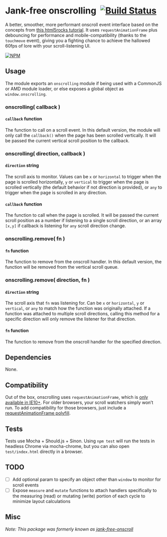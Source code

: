 # Jank-free onscrolling&nbsp; [![Build Status](https://travis-ci.org/acusti/onscrolling.svg?branch=master)](https://travis-ci.org/acusti/onscrolling)

A better, smoother, more performant onscroll event interface based on the concepts from [this html5rocks tutorial][html5rocks-tutorial]. It uses `requestAnimationFrame` plus debouncing for performance and mobile-compatibility (thanks to the `touchmove` event), giving you a fighting chance to achieve the hallowed 60fps of lore with your scroll-listening UI.

[![NPM](https://nodei.co/npm/onscrolling.png?compact=true)](https://nodei.co/npm/onscrolling/)

## Usage

The module exports an `onscrolling` module if being used with a CommonJS or AMD module loader, or else exposes a global object as `window.onscrolling`.

### onscrolling( callback )

#### `callback` function

The function to call on a scroll event. In this default version, the module will only call the `callback()` when the page has been scrolled vertically. It will be passed the current vertical scroll position to the callback.

### onscrolling( direction, callback )

#### `direction` string

The scroll axis to monitor. Values can be `x` or `horizontal` to trigger when the page is scrolled horizontally, `y` or `vertical` to trigger when the page is scrolled vertically (the default behavior if not direction is provided), or `any` to trigger when the page is scrolled in any direction.

#### `callback` function

The function to call when the page is scrolled. It will be passed the current scroll position as a number if listening to a single scroll direction, or an array `[x,y]` if callback is listening for `any` scroll direction change.

### onscrolling.remove( fn )

#### `fn` function

The function to remove from the onscroll handler. In this default version, the function will be removed from the vertical scroll queue.

### onscrolling.remove( direction, fn )

#### `direction` string

The scroll axis that `fn` was listening for. Can be `x` or `horizontal`, `y` or `vertical`, or `any` to match how the function was originally attached. If a function was attached to multiple scroll directions, calling this method for a specific direction will only remove the listener for that direction.

#### `fn` function

The function to remove from the onscroll handler for the specified direction.

## Dependencies

None.

## Compatibility

Out of the box, onscrolling uses `requestAnimationFrame`, which is [only available in IE10+][raf-caniuse]. For older browsers, your scroll watchers simply won’t run. To add compatibility for those browsers, just include a [requestAnimationFrame polyfill][raf-polyfill].

## Tests

Tests use Mocha + Should.js + Sinon. Using `npm test` will run the tests in headless Chrome via mocha-chrome, but you can also open `test/index.html` directly in a browser.

## TODO

- [ ] Add optional param to specify an object other than `window` to monitor for scroll events
- [ ] Expose `measure` and `mutate` functions to attach handlers specifically to the measuring (read) or mutating (write) portion of each cycle to minimize layout calculations

## Misc

*Note: This package was formerly known as [jank-free-onscroll][]*


[html5rocks-tutorial]: http://www.html5rocks.com/en/tutorials/speed/animations/#debouncing-scroll-events
[raf-caniuse]: http://caniuse.com/#feat=requestanimationframe
[raf-polyfill]: https://gist.github.com/paulirish/1579671
[jank-free-onscroll]: https://github.com/acusti/jank-free-onscroll
